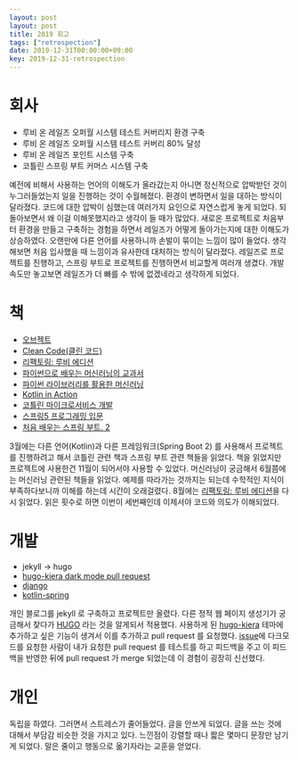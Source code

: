 ```yaml
---
layout: post
layout: post
title: 2019 회고
tags: ["retrospection"]
date: 2019-12-31T00:00:00+09:00
key: 2019-12-31-retrospection
---
```


# 회사

- 루비 온 레일즈 오퍼월 시스템 테스트 커버리지 환경 구축
- 루비 온 레일즈 오퍼월 시스템 테스트 커버리 80% 달성
- 루비 온 레일즈 포인트 시스템 구축
- 코틀린 스프링 부트 커머스 시스템 구축

예전에 비해서 사용하는 언어의 이해도가 올라갔는지 아니면 정신적으로 압박받던 것이 누그러들었는지 일을 진행하는 것이 수월해졌다.
환경이 변하면서 일을 대하는 방식이 달라졌다. 코드에 대한 압박이 심했는데 여러가지 요인으로 자연스럽게 놓게 되었다.
되돌아보면서 왜 이걸 이해못했지라고 생각이 들 때가 많았다.
새로온 프로젝트로 처음부터 환경을 만들고 구축하는 경험을 하면서 레일즈가 어떻게 돌아가는지에 대한 이해도가 상승하였다.
오랜만에 다른 언어를 사용하니까 손발이 묶이는 느낌이 많이 들었다. 생각해보면 처음 입사했을 때 느낌이과 유사한데 대처하는 방식이 달라졌다.
레일즈로 프로젝트를 진행하고, 스프링 부트로 프로젝트를 진행하면서 비교할게 여러개 생겼다. 개발속도만 놓고보면 레일즈가 더 빠를 수 밖에 없겠네라고 생각하게 되었다.

# 책

- [오브젝트](http://www.kyobobook.co.kr/product/detailViewKor.laf?ejkGb=KOR&mallGb=KOR&barcode=9791158391409&orderClick=LAG&Kc=)
- [Clean Code(클린 코드)](http://www.kyobobook.co.kr/product/detailViewKor.laf?ejkGb=KOR&mallGb=KOR&barcode=9788966260959&orderClick=LAG&Kc=)
- [리팩토링: 루비 에디션](http://www.kyobobook.co.kr/product/detailViewKor.laf?ejkGb=KOR&mallGb=KOR&barcode=9788994506067&orderClick=LAG&Kc=)
- [파이썬으로 배우는 머신러닝의 교과서](http://www.kyobobook.co.kr/product/detailViewKor.laf?ejkGb=KOR&mallGb=KOR&barcode=9791162241240&orderClick=LAG&Kc=)
- [파이썬 라이브러리를 활용한 머신러닝](http://www.kyobobook.co.kr/product/detailViewKor.laf?ejkGb=KOR&mallGb=KOR&barcode=9791162241646&orderClick=LEa&Kc=)
- [Kotlin in Action](http://www.kyobobook.co.kr/product/detailViewKor.laf?ejkGb=KOR&mallGb=KOR&barcode=9791161750712&orderClick=LAG&Kc=)
- [코틀린 마이크로서비스 개발](http://www.kyobobook.co.kr/product/detailViewKor.laf?ejkGb=KOR&mallGb=KOR&barcode=9791161752556&orderClick=LAG&Kc=)
- [스프링5 프로그래밍 입문](http://www.kyobobook.co.kr/product/detailViewKor.laf?ejkGb=KOR&mallGb=KOR&barcode=9788980782970&orderClick=LAG&Kc=)
- [처음 배우는 스프링 부트. 2](http://www.kyobobook.co.kr/product/detailViewKor.laf?ejkGb=KOR&mallGb=KOR&barcode=9791162241264&orderClick=LAG&Kc=)

3월에는 다른 언어(Kotlin)과 다른 프레임워크(Spring Boot 2) 를 사용해서 프로젝트를 진행하려고 해서 코틀린 관련 책과 스프링 부트 관련 책들을 읽었다. 책을 읽었지만 프로젝트에 사용한건 11월이 되어서야 사용할 수 있었다.
머신러닝이 궁금해서 6월쯤에는 머신러닝 관련된 책들을 읽었다. 예제를 따라가는 것까지는 되는데 수학적인 지식이 부족하다보니까 이해를 하는데 시간이 오래걸렸다.
8월에는 [리팩토링: 루비 에디션](http://www.kyobobook.co.kr/product/detailViewKor.laf?ejkGb=KOR&mallGb=KOR&barcode=9788994506067&orderClick=LAG&Kc=)을 다시 읽었다. 읽은 횟수로 하면 이번이 세번째인데 이제서야 코드와 의도가 이해되었다.

# 개발
- jekyll -> hugo
- [hugo-kiera dark mode pull request](https://github.com/funkydan2/hugo-kiera/pull/23)
- [django](https://github.com/jiwhunkim/django_mysite)
- [kotlin-spring](https://github.com/jiwhunkim/kotlin-spring-example)

개인 블로그를 jekyll 로 구축하고 프로젝트만 올렸다. 다른 정적 웹 페이지 생성기가 궁금해서 찾다가 [HUGO](https://gohugo.io/) 라는 것을 알게되서 적용했다.
사용하게 된 [hugo-kiera](https://github.com/funkydan2/hugo-kiera) 테마에 추가하고 싶은 기능이 생겨서 이를 추가하고 pull request 를 요청했다. [issue](https://github.com/funkydan2/hugo-kiera/issues/24)에 다크모드를 요청한 사람이 내가 요청한 pull request 를 테스트를 하고 피드백을 주고 이 피드백을 반영한 뒤에 pull request 가 merge 되었는데 이 경험이 굉장히 신선했다.

# 개인
독립을 하였다. 그러면서 스트레스가 줄어들었다.
글을 안쓰게 되었다. 글을 쓰는 것에 대해서 부담감 비슷한 것을 가지고 있다. 느낀점이 강렬할 때나 짧은 몇마디 문장만 남기게 되었다.
말은 줄이고 행동으로 옮기자라는 교훈을 얻었다.
